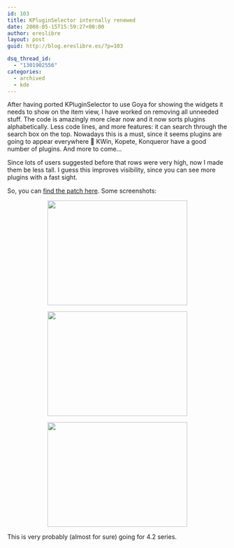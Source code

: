 ```yaml
---
id: 103
title: KPluginSelector internally renewed
date: 2008-05-15T15:59:27+00:00
author: ereslibre
layout: post
guid: http://blog.ereslibre.es/?p=103

dsq_thread_id:
  - "1301902556"
categories:
  - archived
  - kde
---
```

After having ported KPluginSelector to use Goya for showing the widgets it needs to show on the item view, I have worked on removing all unneeded stuff. The code is amazingly more clear now and it now sorts plugins alphabetically. Less code lines, and more features: it can search through the search box on the top. Nowadays this is a must, since it seems plugins are going to appear everywhere 🙂 KWin, Kopete, Konqueror have a good number of plugins. And more to come&#8230;

Since lots of users suggested before that rows were very high, now I made them be less tall. I guess this improves visibility, since you can see more plugins with a fast sight.

So, you can [find the patch here](http://media.ereslibre.es/2008/05/kdelibs-kpluginselector.diff). Some screenshots:

<p align="center">
  <a href="http://media.ereslibre.es/2008/05/kpluginselector-new-kwrite.png" target="_blank"><img src="http://media.ereslibre.es/2008/05/kpluginselector-new-kwrite.png" width="320" border="0" height="240" /></a>
</p>

<p align="center">
  <a href="http://media.ereslibre.es/2008/05/kpluginselector-new-kwrite1.png" target="_blank"><img src="http://media.ereslibre.es/2008/05/kpluginselector-new-kwrite1.png" width="320" border="0" height="240" /></a>
</p>

<p align="center">
  <a href="http://media.ereslibre.es/2008/05/kpluginselector-new-kopete.png" target="_blank"><img src="http://media.ereslibre.es/2008/05/kpluginselector-new-kopete.png" width="320" border="0" height="240" /></a>
</p>

<p align="left">
  This is very probably (almost for sure) going for 4.2 series.
</p>
